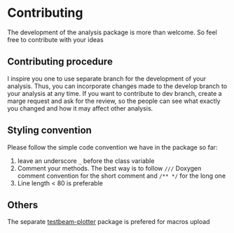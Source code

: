 # Contributing
The development of the analysis package is more than welcome. So feel free to contribute with your ideas

## Contributing procedure
I inspire you one to use separate branch for the development of your analysis. Thus, you can incorporate changes made to the develop branch to your analysis at any time. If you want to contribute to dev branch, create a marge request and ask for the review, so the people can see what exactly you changed and how it may affect other analysis.

## Styling convention
Please follow the simple code convention we have in the package so far:
1. leave an underscore `_` before the class variable
2. Comment your methods. The best way is to follow `///` Doxygen comment convention for the short comment and `/** */` for the long one
3. Line length < 80 is preferable

## Others
The separate [testbeam-plotter](https://gitlab.com/t2k-beamtest/testbeam_plotters) package is prefered for macros upload
